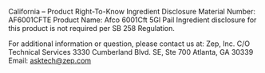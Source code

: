  
 
 
California – Product Right-To-Know Ingredient Disclosure 
Material Number: AF6001CFTE 
Product Name: Afco 6001Cft 5Gl Pail 
Ingredient disclosure for this product is not required per SB 258 Regulation. 
 
For additional information or question, please contact us at: 
Zep, Inc. 
C/O Technical Services 
3330 Cumberland Blvd. SE, Ste 700 
Atlanta, GA 30339 
Email: asktech@zep.com 
 
 
 
 
